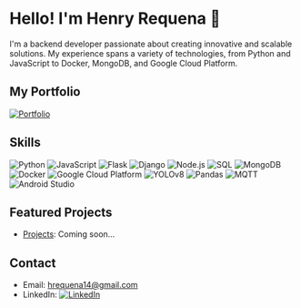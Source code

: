 # Hello! I'm Henry Requena 👋

I'm a backend developer passionate about creating innovative and scalable solutions. My experience spans a variety of technologies, from Python and JavaScript to Docker, MongoDB, and Google Cloud Platform.

## My Portfolio

[![Portfolio](https://img.shields.io/badge/My%20Portfolio-Download%20PDF-blue?style=for-the-badge&logo=adobe-acrobat-reader)](Henry%20Requena%20-%20Resume%202024.pdf)

## Skills

![Python](https://img.shields.io/badge/-Python-3776AB?style=flat-square&logo=python&logoColor=white) ![JavaScript](https://img.shields.io/badge/-JavaScript-F7DF1E?style=flat-square&logo=javascript&logoColor=black) ![Flask](https://img.shields.io/badge/-Flask-000000?style=flat-square&logo=flask&logoColor=white) ![Django](https://img.shields.io/badge/-Django-092E20?style=flat-square&logo=django&logoColor=white) ![Node.js](https://img.shields.io/badge/-Node.js-339933?style=flat-square&logo=node.js&logoColor=white) ![SQL](https://img.shields.io/badge/-SQL-4479A1?style=flat-square&logo=postgresql&logoColor=white) ![MongoDB](https://img.shields.io/badge/-MongoDB-47A248?style=flat-square&logo=mongodb&logoColor=white) ![Docker](https://img.shields.io/badge/-Docker-2496ED?style=flat-square&logo=docker&logoColor=white) ![Google Cloud Platform](https://img.shields.io/badge/-Google%20Cloud%20Platform-4285F4?style=flat-square&logo=google-cloud&logoColor=white) ![YOLOv8](https://img.shields.io/badge/-YOLOv8-000000?style=flat-square&logo=PyTorch&logoColor=white) ![Pandas](https://img.shields.io/badge/-Pandas-150458?style=flat-square&logo=pandas&logoColor=white) ![MQTT](https://img.shields.io/badge/-MQTT-FF9900?style=flat-square&logo=eclipse-mosquitto&logoColor=white) ![Android Studio](https://img.shields.io/badge/-Android%20Studio-3DDC84?style=flat-square&logo=android-studio&logoColor=white)

## Featured Projects

- [Projects](https://github.com/hrbackdev): Coming soon...

## Contact

- Email: hrequena14@gmail.com
- LinkedIn: [![LinkedIn](https://img.shields.io/badge/-LinkedIn-0077B5?style=flat-square&logo=linkedin&logoColor=white)](https://www.linkedin.com/in/inghenryrequena/)
